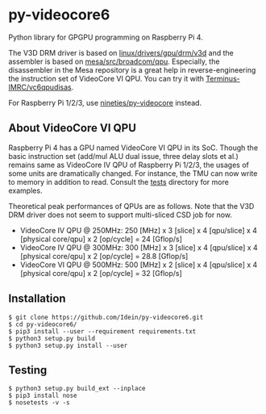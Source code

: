 # py-videocore6

Python library for GPGPU programming on Raspberry Pi 4.

The V3D DRM driver is based on
[linux/drivers/gpu/drm/v3d](https://git.kernel.org/pub/scm/linux/kernel/git/stable/linux.git/tree/drivers/gpu/drm/v3d)
and the assembler is based on
[mesa/src/broadcom/qpu](https://gitlab.freedesktop.org/mesa/mesa/tree/master/src/broadcom/qpu).
Especially, the disassembler in the Mesa repository is a great help in
reverse-engineering the instruction set of VideoCore VI QPU.
You can try it with
[Terminus-IMRC/vc6qpudisas](https://github.com/Terminus-IMRC/vc6qpudisas).

For Raspberry Pi 1/2/3, use
[nineties/py-videocore](https://github.com/nineties/py-videocore) instead.

## About VideoCore VI QPU

Raspberry Pi 4 has a GPU named VideoCore VI QPU in its SoC.
Though the basic instruction set (add/mul ALU dual issue, three delay slots
et al.) remains same as VideoCore IV QPU of Raspberry Pi 1/2/3,
the usages of some units are dramatically changed.
For instance, the TMU can now write to memory in addition to read.
Consult the [tests](./tests) directory for more examples.

Theoretical peak performances of QPUs are as follows.
Note that the V3D DRM driver does not seem to support multi-sliced CSD job for
now.

- VideoCore IV QPU @ 250MHz: 250 [MHz] x 3 [slice] x 4 [qpu/slice] x 4 [physical core/qpu] x 2 [op/cycle] = 24 [Gflop/s]
- VideoCore IV QPU @ 300MHz: 300 [MHz] x 3 [slice] x 4 [qpu/slice] x 4 [physical core/qpu] x 2 [op/cycle] = 28.8 [Gflop/s]
- VideoCore VI QPU @ 500MHz: 500 [MHz] x 2 [slice] x 4 [qpu/slice] x 4 [physical core/qpu] x 2 [op/cycle] = 32 [Gflop/s]

## Installation

```
$ git clone https://github.com/Idein/py-videocore6.git
$ cd py-videocore6/
$ pip3 install --user --requirement requirements.txt
$ python3 setup.py build
$ python3 setup.py install --user
```

## Testing

```
$ python3 setup.py build_ext --inplace
$ pip3 install nose
$ nosetests -v -s
```
